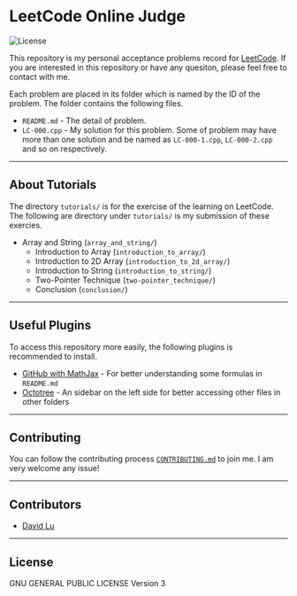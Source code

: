 # LeetCode Online Judge

![License](https://img.shields.io/badge/Licence-GPL3.0-blue.svg?&longCache=true&style=for-the-badge)

This repository is my personal acceptance problems record for [LeetCode](https://leetcode.com/problemset/all/). If you are interested in this repository or have any quesiton, please feel free to contact with me.

Each problem are placed in its folder which is named by the ID of the problem. The folder contains the following files.
* `README.md` - The detail of problem.
* `LC-000.cpp` - My solution for this problem. Some of problem may have more than one solution and be named as `LC-000-1.cpp`, `LC-000-2.cpp` and so on respectively.

---
## About Tutorials

The directory `tutorials/` is for the exercise of the learning on LeetCode. The following are directory under `tutorials/` is my submission of these exercies.
* Array and String (`array_and_string/`)
    * Introduction to Array (`introduction_to_array/`)
    * Introduction to 2D Array (`introduction_to_2d_array/`)
    * Introduction to String (`introduction_to_string/`)
    * Two-Pointer Technique (`two-pointer_technique/`)
    * Conclusion (`conclusion/`)

---
## Useful Plugins

To access this repository more easily, the following plugins is recommended to install.
* [GitHub with MathJax](https://chrome.google.com/webstore/detail/github-with-mathjax/ioemnmodlmafdkllaclgeombjnmnbima?utm_source=chrome-ntp-icon) - For better understanding some formulas in `README.md`
* [Octotree](https://chrome.google.com/webstore/detail/octotree/bkhaagjahfmjljalopjnoealnfndnagc?utm_source=chrome-ntp-icon) - An sidebar on the left side for better accessing other files in other folders

---
## Contributing

You can follow the contributing process [`CONTRIBUTING.md`](https://github.com/yungshenglu/LeetCode/blob/master/CONTRIBUTING.md) to join me. I am very welcome any issue!

---
## Contributors

* [David Lu](https://github.com/yungshenglu)

---
## License

GNU GENERAL PUBLIC LICENSE Version 3